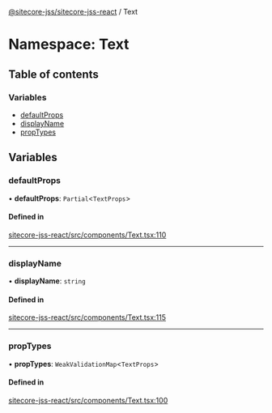 [@sitecore-jss/sitecore-jss-react](../README.md) / Text

# Namespace: Text

## Table of contents

### Variables

- [defaultProps](Text.md#defaultprops)
- [displayName](Text.md#displayname)
- [propTypes](Text.md#proptypes)

## Variables

### defaultProps

• **defaultProps**: `Partial`<`TextProps`\>

#### Defined in

[sitecore-jss-react/src/components/Text.tsx:110](https://github.com/Sitecore/jss/blob/ddd41370a/packages/sitecore-jss-react/src/components/Text.tsx#L110)

___

### displayName

• **displayName**: `string`

#### Defined in

[sitecore-jss-react/src/components/Text.tsx:115](https://github.com/Sitecore/jss/blob/ddd41370a/packages/sitecore-jss-react/src/components/Text.tsx#L115)

___

### propTypes

• **propTypes**: `WeakValidationMap`<`TextProps`\>

#### Defined in

[sitecore-jss-react/src/components/Text.tsx:100](https://github.com/Sitecore/jss/blob/ddd41370a/packages/sitecore-jss-react/src/components/Text.tsx#L100)
